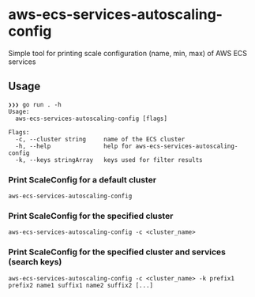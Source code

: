 # aws-ecs-services-autoscaling-config

Simple tool for printing scale configuration (name, min, max) of AWS ECS services

## Usage

```
❯❯❯ go run . -h
Usage:
  aws-ecs-services-autoscaling-config [flags]

Flags:
  -c, --cluster string     name of the ECS cluster
  -h, --help               help for aws-ecs-services-autoscaling-config
  -k, --keys stringArray   keys used for filter results
```

### Print ScaleConfig for a default cluster
`aws-ecs-services-autoscaling-config`

### Print ScaleConfig for the specified cluster
`aws-ecs-services-autoscaling-config -c <cluster_name>`

### Print ScaleConfig for the specified cluster and services (search keys)
`aws-ecs-services-autoscaling-config -c <cluster_name> -k prefix1 prefix2 name1 suffix1 name2 suffix2 [...]`
